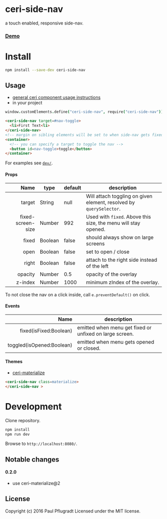 # ceri-side-nav

a touch enabled, responsive side-nav.

### [Demo](https://ceri-comps.github.io/ceri-side-nav)


# Install

```sh
npm install --save-dev ceri-side-nav
```

## Usage
- [general ceri component usage instructions](https://github.com/cerijs/ceri#i-want-to-use-a-component-built-with-ceri)
- in your project
```coffee
window.customElements.define("ceri-side-nav", require("ceri-side-nav"))
```
```html
<ceri-side-nav target=#nav-toggle>
  <li>First Text<li>
</ceri-side-nav>
<!-- margin on sibling elements will be set to when side-nav gets fixed -->
<container>
  <!-- you can specify a target to toggle the nav -->
  <button id=nav-toggle>toggle</button>
</container>
```
For examples see [`dev/`](dev/).



#### Props
Name | type | default | description
---:| --- | ---| ---
target | String | null | Will attach toggling on given element, resolved by `querySelector`.
fixed-screen-size | Number | 992 | Used with `fixed`. Above this size, the menu will stay opened.
fixed | Boolean | false | should always show on large screens
open | Boolean | false | set to open / close
right | Boolean | false | attach to the right side instead of the left
opacity | Number | 0.5 | opacity of the overlay
z-index | Number | 1000 | minimum zIndex of the overlay.

To not close the nav on a click inside, call `e.preventDefault()` on click.

#### Events
Name |  description
---:| ---
fixed(isFixed:Boolean) | emitted when menu get fixed or unfixed on large screen.
toggled(isOpened:Boolean) | emitted when menu gets opened or closed.

#### Themes
- [ceri-materialize](https://github.com/ceri-comps/ceri-materialize)
```html
<ceri-side-nav class=materialize> 
</ceri-side-nav >
```

# Development
Clone repository.
```sh
npm install
npm run dev
```
Browse to `http://localhost:8080/`.

## Notable changes
#### 0.2.0
- use ceri-materialize@2

## License
Copyright (c) 2016 Paul Pflugradt
Licensed under the MIT license.
